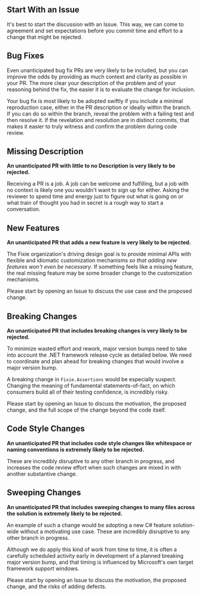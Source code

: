 ## Start With an Issue

It's best to start the discussion with an Issue. This way, we can come to agreement and set expectations before you commit time and effort to a change that might be rejected.


## Bug Fixes

Even unanticipated bug fix PRs are very likely to be included, but you can improve the odds by providing as much context and clarity as possible in your PR. The more clear your description of the problem and of your reasoning behind the fix, the easier it is to evaluate the change for inclusion.

Your bug fix is most likely to be adopted swiftly if you include a minimal reproduction case, either in the PR description or ideally within the branch. If you can do so within the branch, reveal the problem with a failing test and then resolve it. If the revelation and resolution are in distinct commits, that makes it easier to truly witness and confirm the problem during code review.


## Missing Description

**An unanticipated PR with little to no Description is very likely to be rejected.**

Receiving a PR is a job. A job can be welcome and fulfilling, but a job with no context is likely one you wouldn't want to sign up for either. Asking the reviewer to spend time and energy just to figure out what is going on or what train of thought you had in secret is a rough way to start a conversation.


## New Features

**An unanticipated PR that adds a new feature is very likely to be rejected.**

The Fixie organization's driving design goal is to provide minimal APIs with flexible and idiomatic customization mechanisms *so that adding new features won't even be necessary*. If something feels like a missing feature, the real missing feature may be some broader change to the customization mechanisms.

Please start by opening an Issue to discuss the use case and the proposed change.


## Breaking Changes

**An unanticipated PR that includes breaking changes is very likely to be rejected.**

To minimize wasted effort and rework, major version bumps need to take into account the .NET framework release cycle as detailed below. We need to coordinate and plan ahead for breaking changes that would involve a major version bump.

A breaking change in `Fixie.Assertions` would be especially suspect. Changing the meaning of fundamental statements-of-fact, on which consumers build all of their testing confidence, is incredibly risky.

Please start by opening an Issue to discuss the motivation, the proposed change, and the full scope of the change beyond the code itself.


## Code Style Changes

**An unanticipated PR that includes code style changes like whitespace or naming conventions is extremely likely to be rejected.**

These are incredibly disruptive to any other branch in progress, and increases the code review effort when such changes are mixed in with another substantive change.


## Sweeping Changes

**An unanticipated PR that includes sweeping changes to many files across the solution is extremely likely to be rejected.**

An example of such a change would be adopting a new C# feature solution-wide without a motivating use case. These are incredibly disruptive to any other branch in progress.

Although we do apply this kind of work from time to time, it is often a carefully scheduled activity early in development of a planned breaking major version bump, and that timing is influenced by Microsoft's own target framework support windows.

Please start by opening an Issue to discuss the motivation, the proposed change, and the risks of adding defects.